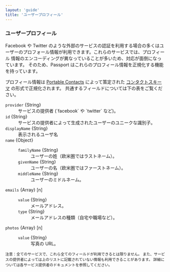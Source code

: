 ```yaml
---
layout: 'guide'
title: 'ユーザープロフィール'
---
```


### ユーザープロフィール

Facebook や Twitter のような外部のサービスの認証を利用する場合の多くはユーザーのプロフォール情報が利用できます。これらのサービスでは、プロフィール
情報のエンコーディングが異なっていることが多いため、対応が面倒になっています。
そのため、Passport はこれらのプロフィール情報を正規化する機能を持っています。

プロフィール情報は [Portable Contacts](http://portablecontacts.net/) によって策定された [コンタクトスキーマ](http://portablecontacts.net/draft-spec.html#schema) の形式で正規化されます。
共通するフィールドについては下の表をご覧ください。

<dl>
  <dt><code>provider</code> {String}<dt>
  <dd>サービスの提供者 (`facebook` や `twitter` など)。</dd>
  <dt><code>id</code> {String}<dt>
  <dd>サービスの提供者によって生成されたユーザーのユニークな識別子。</dd>
  <dt><code>displayName</code> {String}<dt>
  <dd>表示されるユーザ名</dd>
  <dt><code>name</code> {Object}<dt>
  <dd>
    <dl>
      <dt><code>familyName</code> {String}<dt>
      <dd>ユーザーの姓（欧米圏ではラストネーム）。</dd>
      <dt><code>givenName</code> {String}<dt>
      <dd>ユーザーの名（欧米圏ではファーストネーム）。</dd>
      <dt><code>middleName</code> {String}<dt>
      <dd>ユーザーのミドルネーム。</dd>
    </dl>
  </dd>
  <dt><code>emails</code> {Array} [n]<dt>
  <dd>
    <dl>
      <dt><code>value</code> {String}<dt>
      <dd>メールアドレス。</dd>
      <dt><code>type</code> {String}<dt>
      <dd>メールアドレスの種類（自宅や職場など）。</dd>
    </dl>
  </dd>
  <dt><code>photos</code> {Array} [n]<dt>
  <dd>
    <dl>
      <dt><code>value</code> {String}<dt>
      <dd>写真の URL。</dd>
    </dl>
  </dd>
</dl>

<small>注意：全てのサービスで、これら全てのフィールドが利用できるとは限りません。
また、サービスの提供者によっては上のリストに記載されていない情報も利用できることがあります。
詳細については各サービス提供者のドキュメントを参照してください。</small>
